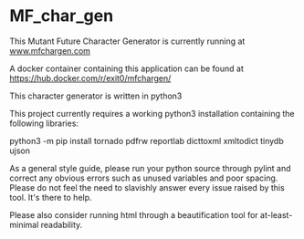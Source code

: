 # MF_char_gen

This Mutant Future Character Generator is currently running at www.mfchargen.com

A docker container containing this application can be found at https://hub.docker.com/r/exit0/mfchargen/

This character generator is written in python3

This project currently requires a working python3 installation containing the following libraries:

python3 -m pip install tornado pdfrw reportlab dicttoxml xmltodict tinydb ujson

As a general style guide, please run your python source through pylint and correct any obvious errors such as unused variables and poor spacing.  Please do not feel the need to slavishly answer every issue raised by this tool.  It's there to help.

Please also consider running html through a beautification tool for at-least-minimal readability.